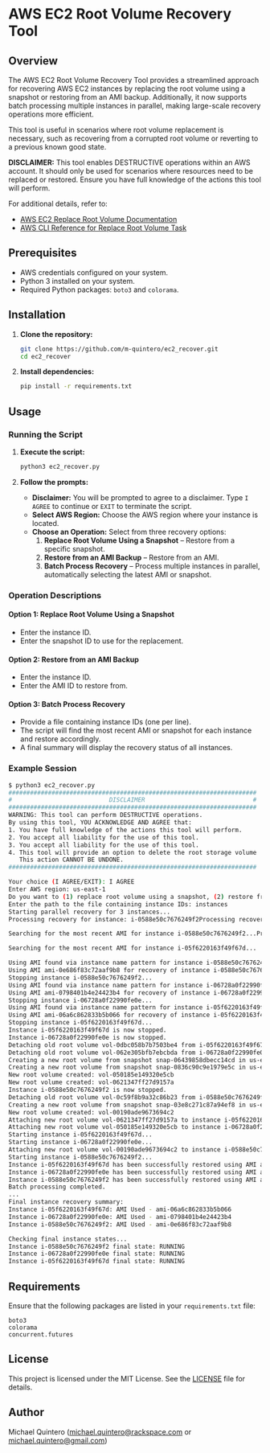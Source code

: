 # AWS EC2 Root Volume Recovery Tool

## Overview

The AWS EC2 Root Volume Recovery Tool provides a streamlined approach for recovering AWS EC2 instances by replacing the root volume using a snapshot or restoring from an AMI backup. Additionally, it now supports batch processing multiple instances in parallel, making large-scale recovery operations more efficient.

This tool is useful in scenarios where root volume replacement is necessary, such as recovering from a corrupted root volume or reverting to a previous known good state.

**DISCLAIMER:** This tool enables DESTRUCTIVE operations within an AWS account. It should only be used for scenarios where resources need to be replaced or restored. Ensure you have full knowledge of the actions this tool will perform.

For additional details, refer to:
- [AWS EC2 Replace Root Volume Documentation](https://docs.aws.amazon.com/AWSEC2/latest/UserGuide/replace-root.html)
- [AWS CLI Reference for Replace Root Volume Task](https://docs.aws.amazon.com/cli/latest/reference/ec2/create-replace-root-volume-task.html)

## Prerequisites

- AWS credentials configured on your system.
- Python 3 installed on your system.
- Required Python packages: `boto3` and `colorama`.

## Installation

1. **Clone the repository:**
   ```bash
   git clone https://github.com/m-quintero/ec2_recover.git
   cd ec2_recover
   ```

2. **Install dependencies:**
   ```bash
   pip install -r requirements.txt
   ```

## Usage

### Running the Script

1. **Execute the script:**
   ```bash
   python3 ec2_recover.py
   ```

2. **Follow the prompts:**

   - **Disclaimer:** You will be prompted to agree to a disclaimer. Type `I AGREE` to continue or `EXIT` to terminate the script.
   - **Select AWS Region:** Choose the AWS region where your instance is located.
   - **Choose an Operation:** Select from three recovery options:
     1. **Replace Root Volume Using a Snapshot** – Restore from a specific snapshot.
     2. **Restore from an AMI Backup** – Restore from an AMI.
     3. **Batch Process Recovery** – Process multiple instances in parallel, automatically selecting the latest AMI or snapshot.

### Operation Descriptions

#### **Option 1: Replace Root Volume Using a Snapshot**
- Enter the instance ID.
- Enter the snapshot ID to use for the replacement.

#### **Option 2: Restore from an AMI Backup**
- Enter the instance ID.
- Enter the AMI ID to restore from.

#### **Option 3: Batch Process Recovery**
- Provide a file containing instance IDs (one per line).
- The script will find the most recent AMI or snapshot for each instance and restore accordingly.
- A final summary will display the recovery status of all instances.

### Example Session

```bash
$ python3 ec2_recover.py
#####################################################################
#                           DISCLAIMER                              #
#####################################################################
WARNING: This tool can perform DESTRUCTIVE operations.
By using this tool, YOU ACKNOWLEDGE AND AGREE that:
1. You have full knowledge of the actions this tool will perform.
2. You accept all liability for the use of this tool.
3. You accept all liability for the use of this tool.
4. This tool will provide an option to delete the root storage volume
   This action CANNOT BE UNDONE.
#####################################################################

Your choice (I AGREE/EXIT): I AGREE
Enter AWS region: us-east-1
Do you want to (1) replace root volume using a snapshot, (2) restore from AMI backup, or (3) batch process recovery? Enter 1, 2, or 3: 3
Enter the path to the file containing instance IDs: instances
Starting parallel recovery for 3 instances...
Processing recovery for instance: i-0588e50c7676249f2Processing recovery for instance: i-06728a0f22990fe0e

Searching for the most recent AMI for instance i-0588e50c7676249f2...Processing recovery for instance: i-05f6220163f49f67dSearching for the most recent AMI for instance i-06728a0f22990fe0e...

Searching for the most recent AMI for instance i-05f6220163f49f67d...

Using AMI found via instance name pattern for instance i-0588e50c7676249f2: ami-0e686f83c72aaf9b8 (Created: 2025-02-19T20:52:24.000Z)
Using AMI ami-0e686f83c72aaf9b8 for recovery of instance i-0588e50c7676249f2...
Stopping instance i-0588e50c7676249f2...
Using AMI found via instance name pattern for instance i-06728a0f22990fe0e: ami-0798401b4e24423b4 (Created: 2025-02-19T20:52:24.000Z)
Using AMI ami-0798401b4e24423b4 for recovery of instance i-06728a0f22990fe0e...
Stopping instance i-06728a0f22990fe0e...
Using AMI found via instance name pattern for instance i-05f6220163f49f67d: ami-06a6c862833b5b066 (Created: 2025-02-19T20:52:24.000Z)
Using AMI ami-06a6c862833b5b066 for recovery of instance i-05f6220163f49f67d...
Stopping instance i-05f6220163f49f67d...
Instance i-05f6220163f49f67d is now stopped.
Instance i-06728a0f22990fe0e is now stopped.
Detaching old root volume vol-0dbc058b7b7503be4 from i-05f6220163f49f67d...
Detaching old root volume vol-062e305bfb7ebcbda from i-06728a0f22990fe0e...
Creating a new root volume from snapshot snap-06439858dbecc14cd in us-east-1d...
Creating a new root volume from snapshot snap-0836c90c9e1979e5c in us-east-1d...
New root volume created: vol-050185e149320e5cb
New root volume created: vol-0621347ff27d9157a
Instance i-0588e50c7676249f2 is now stopped.
Detaching old root volume vol-0c59f8b9a32c86b23 from i-0588e50c7676249f2...
Creating a new root volume from snapshot snap-03e8c271c87a94ef8 in us-east-1d...
New root volume created: vol-00190ade9673694c2
Attaching new root volume vol-0621347ff27d9157a to instance i-05f6220163f49f67d...
Attaching new root volume vol-050185e149320e5cb to instance i-06728a0f22990fe0e...
Starting instance i-05f6220163f49f67d...
Starting instance i-06728a0f22990fe0e...
Attaching new root volume vol-00190ade9673694c2 to instance i-0588e50c7676249f2...
Starting instance i-0588e50c7676249f2...
Instance i-05f6220163f49f67d has been successfully restored using AMI ami-06a6c862833b5b066!
Instance i-06728a0f22990fe0e has been successfully restored using AMI ami-0798401b4e24423b4!
Instance i-0588e50c7676249f2 has been successfully restored using AMI ami-0e686f83c72aaf9b8!
Batch processing completed.
...
Final instance recovery summary:
Instance i-05f6220163f49f67d: AMI Used - ami-06a6c862833b5b066
Instance i-06728a0f22990fe0e: AMI Used - ami-0798401b4e24423b4
Instance i-0588e50c7676249f2: AMI Used - ami-0e686f83c72aaf9b8

Checking final instance states...
Instance i-0588e50c7676249f2 final state: RUNNING
Instance i-06728a0f22990fe0e final state: RUNNING
Instance i-05f6220163f49f67d final state: RUNNING
```

## Requirements

Ensure that the following packages are listed in your `requirements.txt` file:

```
boto3
colorama
concurrent.futures
```

## License

This project is licensed under the MIT License. See the [LICENSE](LICENSE) file for details.

## Author

Michael Quintero (michael.quintero@rackspace.com or michael.quintero@gmail.com)


